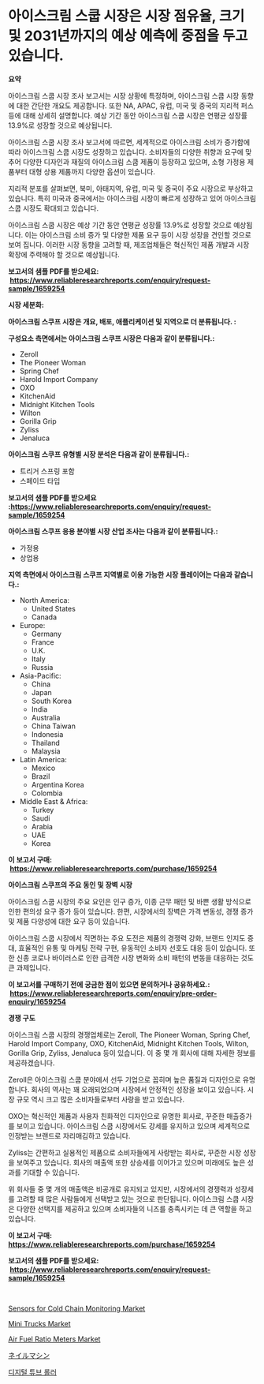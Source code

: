 <p><h1>아이스크림 스쿱 시장은 시장 점유율, 크기 및 2031년까지의 예상 예측에 중점을 두고 있습니다.</h1></p><p><strong>요약</strong></p>
<p><p>아이스크림 스쿱 시장 조사 보고서는 시장 상황에 특정하며, 아이스크림 스쿱 시장 동향에 대한 간단한 개요도 제공합니다. 또한 NA, APAC, 유럽, 미국 및 중국의 지리적 퍼스 등에 대해 상세히 설명합니다. 예상 기간 동안 아이스크림 스쿱 시장은 연평균 성장률 13.9%로 성장할 것으로 예상됩니다.</p><p>아이스크림 스쿱 시장 조사 보고서에 따르면, 세계적으로 아이스크림 소비가 증가함에 따라 아이스크림 스쿱 시장도 성장하고 있습니다. 소비자들의 다양한 취향과 요구에 맞추어 다양한 디자인과 재질의 아이스크림 스쿱 제품이 등장하고 있으며, 소형 가정용 제품부터 대형 상용 제품까지 다양한 옵션이 있습니다.</p><p>지리적 분포를 살펴보면, 북미, 아태지역, 유럽, 미국 및 중국이 주요 시장으로 부상하고 있습니다. 특히 미국과 중국에서는 아이스크림 시장이 빠르게 성장하고 있어 아이스크림 스쿱 시장도 확대되고 있습니다.</p><p>아이스크림 스쿱 시장은 예상 기간 동안 연평균 성장률 13.9%로 성장할 것으로 예상됩니다. 이는 아이스크림 소비 증가 및 다양한 제품 요구 등이 시장 성장을 견인할 것으로 보여 집니다. 이러한 시장 동향을 고려할 때, 제조업체들은 혁신적인 제품 개발과 시장 확장에 주력해야 할 것으로 예상됩니다.</p></p>
<p><strong>보고서의 샘플 PDF를 받으세요: &nbsp;<a href="https://www.reliableresearchreports.com/enquiry/request-sample/1659254">https://www.reliableresearchreports.com/enquiry/request-sample/1659254</a></strong></p>
<p><strong>시장 세분화:</strong></p>
<p><strong> 아이스크림 스쿠프 시장은 개요, 배포, 애플리케이션 및 지역으로 더 분류됩니다. :</strong></p>
<p><strong>구성요소 측면에서는 아이스크림 스쿠프 시장은 다음과 같이 분류됩니다.:</strong></p>
<p><ul><li>Zeroll</li><li>The Pioneer Woman</li><li>Spring Chef</li><li>Harold Import Company</li><li>OXO</li><li>KitchenAid</li><li>Midnight Kitchen Tools</li><li>Wilton</li><li>Gorilla Grip</li><li>Zyliss</li><li>Jenaluca</li></ul></p>
<p><strong> 아이스크림 스쿠프 유형별 시장 분석은 다음과 같이 분류됩니다.:</strong></p>
<p><ul><li>트리거 스프링 포함</li><li>스페이드 타입</li></ul></p>
<p><strong>보고서의 샘플 PDF를 받으세요 :<a href="https://www.reliableresearchreports.com/enquiry/request-sample/1659254">https://www.reliableresearchreports.com/enquiry/request-sample/1659254</a></strong></p>
<p><strong> 아이스크림 스쿠프 응용 분야별 시장 산업 조사는 다음과 같이 분류됩니다.:</strong></p>
<p><ul><li>가정용</li><li>상업용</li></ul></p>
<p><strong>지역 측면에서 아이스크림 스쿠프 지역별로 이용 가능한 시장 플레이어는 다음과 같습니다.:</strong></p>
<p><ul>
    <li>
        North America:
        <ul>
            <li>United States</li>
            <li>Canada</li>
        </ul>
    </li>
    <li>
        Europe:
        <ul>
            <li>Germany</li>
            <li>France</li>
            <li>U.K.</li>
            <li>Italy</li>
            <li>Russia</li>
        </ul>
    </li>
    <li>
        Asia-Pacific:
        <ul>
            <li>China</li>
            <li>Japan</li>
            <li>South Korea</li>
            <li>India</li>
            <li>Australia</li>
            <li>China Taiwan</li>
            <li>Indonesia</li>
            <li>Thailand</li>
            <li>Malaysia</li>
        </ul>
    </li>
    <li>
        Latin America:
        <ul>
            <li>Mexico</li>
            <li>Brazil</li>
            <li>Argentina Korea</li>
            <li>Colombia</li>
        </ul>
    </li>
    <li>
        Middle East & Africa:
        <ul>
            <li>Turkey</li>
            <li>Saudi</li>
            <li>Arabia</li>
            <li>UAE</li>
            <li>Korea</li>
        </ul>
    </li>
    </ul></p>
<p><strong>이 보고서 구매: &nbsp;<a href="https://www.reliableresearchreports.com/purchase/1659254">https://www.reliableresearchreports.com/purchase/1659254</a></strong></p>
<p><strong>아이스크림 스쿠프의 주요 동인 및 장벽 시장</strong></p>
<p><p>아이스크림 스쿱 시장의 주요 요인은 인구 증가, 이종 근무 패턴 및 바쁜 생활 방식으로 인한 편의성 요구 증가 등이 있습니다. 한편, 시장에서의 장벽은 가격 변동성, 경쟁 증가 및 제품 다양성에 대한 요구 등이 있습니다.</p><p>아이스크림 스쿱 시장에서 직면하는 주요 도전은 제품의 경쟁력 강화, 브랜드 인지도 증대, 효율적인 유통 및 마케팅 전략 구현, 유동적인 소비자 선호도 대응 등이 있습니다. 또한 신종 코로나 바이러스로 인한 급격한 시장 변화와 소비 패턴의 변동을 대응하는 것도 큰 과제입니다.</p></p>
<p><strong>이 보고서를 구매하기 전에 궁금한 점이 있으면 문의하거나 공유하세요.: &nbsp;<a href="https://www.reliableresearchreports.com/enquiry/pre-order-enquiry/1659254">https://www.reliableresearchreports.com/enquiry/pre-order-enquiry/1659254</a></strong></p>
<p><strong>경쟁 구도</strong></p>
<p><p>아이스크림 스쿱 시장의 경쟁업체로는 Zeroll, The Pioneer Woman, Spring Chef, Harold Import Company, OXO, KitchenAid, Midnight Kitchen Tools, Wilton, Gorilla Grip, Zyliss, Jenaluca 등이 있습니다. 이 중 몇 개 회사에 대해 자세한 정보를 제공하겠습니다.</p><p>Zeroll은 아이스크림 스쿱 분야에서 선두 기업으로 꼽히며 높은 품질과 디자인으로 유명합니다. 회사의 역사는 꽤 오래되었으며 시장에서 안정적인 성장을 보이고 있습니다. 시장 규모 역시 크고 많은 소비자들로부터 사랑을 받고 있습니다.</p><p>OXO는 혁신적인 제품과 사용자 친화적인 디자인으로 유명한 회사로, 꾸준한 매출증가를 보이고 있습니다. 아이스크림 스쿱 시장에서도 강세를 유지하고 있으며 세계적으로 인정받는 브랜드로 자리매김하고 있습니다.</p><p>Zyliss는 간편하고 실용적인 제품으로 소비자들에게 사랑받는 회사로, 꾸준한 시장 성장을 보여주고 있습니다. 회사의 매출액 또한 상승세를 이어가고 있으며 미래에도 높은 성과를 기대할 수 있습니다.</p><p>위 회사들 중 몇 개의 매출액은 비공개로 유지되고 있지만, 시장에서의 경쟁력과 성장세를 고려할 때 많은 사람들에게 선택받고 있는 것으로 판단됩니다. 아이스크림 스쿱 시장은 다양한 선택지를 제공하고 있으며 소비자들의 니즈를 충족시키는 데 큰 역할을 하고 있습니다.</p></p>
<p><strong>이 보고서 구매: &nbsp; <a href="https://www.reliableresearchreports.com/purchase/1659254">https://www.reliableresearchreports.com/purchase/1659254</a></strong></p>
<p><strong>보고서의 샘플 PDF를 받으세요: &nbsp;<a href="https://www.reliableresearchreports.com/enquiry/request-sample/1659254">https://www.reliableresearchreports.com/enquiry/request-sample/1659254</a></strong><strong></strong></p>
<p>&nbsp;</p>
<p><p><a href="https://github.com/prosalinda88/Market-Research-Report-List-3/blob/main/sensors-for-cold-chain-monitoring-market.md">Sensors for Cold Chain Monitoring Market</a></p><p><a href="https://issuu.com/reportprime-2/docs/mini-trucks-market-size-2030.pptx">Mini Trucks Market</a></p><p><a href="https://issuu.com/reportprime-2/docs/air-fuel-ratio-meters-market-size-2030.pptx">Air Fuel Ratio Meters Market</a></p><p><a href="https://github.com/bevdtkn4419963/Market-Research-Report-List-1/blob/main/256288813659.md">ネイルマシン</a></p><p><a href="https://medium.com/@jerrodhilll68/%EB%94%94%EC%A7%80%ED%84%B8-%ED%8A%9C%EB%B8%8C-%EB%A1%A4%EB%9F%AC-%EC%8B%9C%EC%9E%A5-%EA%B7%9C%EB%AA%A8-%EB%B0%8F-%EC%8B%9C%EC%9E%A5-%EB%8F%99%ED%96%A5-%EC%99%84%EC%A0%84%ED%95%9C-%EC%82%B0%EC%97%85-%EA%B0%9C%EC%9A%94-2024%EB%85%84%EB%B6%80%ED%84%B0-2031%EB%85%84-d5734899e451">디지털 튜브 롤러</a></p></p>
